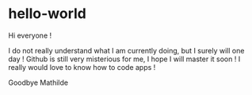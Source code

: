 # hello-world

Hi everyone !

I do not really understand what I am currently doing, but I surely will one day ! 
Github is still very misterious for me, I hope I will master it soon !
I really would love to know how to code apps !

Goodbye
Mathilde
